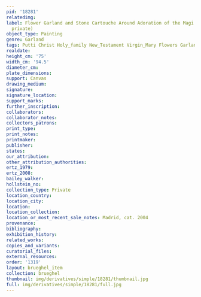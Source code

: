 ```yaml
---
pid: '18281'
relatedimg: 
label: Flower Garland and Stone Cartouche Around Adoration of the Magi Scene (Madrid,
  private)
object_type: Painting
genre: Garland
tags: Putti Christ Holy_family New_Testament Virgin_Mary Flowers Garland
realdate: 
height_cm: '75'
width_cm: '94.5'
diameter_cm: 
plate_dimensions: 
support: Canvas
drawing_medium: 
signature: 
signature_location: 
support_marks: 
further_inscription: 
collaborators: 
collaborator_notes: 
collectors_patrons: 
print_type: 
print_notes: 
printmaker: 
publisher: 
states: 
our_attribution: 
other_attribution_authorities: 
ertz_1979: 
ertz_2008: 
bailey_walker: 
hollstein_no: 
collection_type: Private
location_country: 
location_city: 
location: 
location_collection: 
location_or_most_recent_sale_notes: Madrid, cat. 2004
provenance: 
bibliography: 
exhibition_history: 
related_works: 
copies_and_variants: 
curatorial_files: 
external_resources: 
order: '1319'
layout: brueghel_item
collection: brueghel
thumbnail: img/derivatives/simple/18281/thumbnail.jpg
full: img/derivatives/simple/18281/full.jpg
---
```


